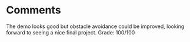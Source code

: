 # Comments

The demo looks good but obstacle avoidance could be improved, looking forward to seeing a nice final project. Grade: 100/100
